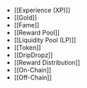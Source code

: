 - [[Experience (XP)]]
- [[Gold]]
- [[Fame]]
- [[Reward Pool]]
- [[Liquidity Pool (LP)]]
- [[Token]]
- [[DripDropz]]
- [[Reward Distribution]]
- [[On-Chain]]
- [[Off-Chain]]
